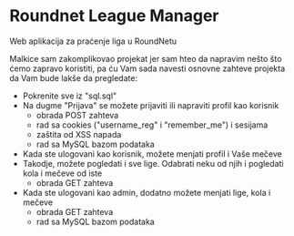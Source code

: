 # Roundnet League Manager
Web aplikacija za praćenje liga u RoundNetu

Malkice sam zakomplikovao projekat jer sam hteo da napravim nešto što ćemo zapravo koristiti, pa ću Vam sada navesti osnovne zahteve projekta da Vam bude lakše da pregledate:
- Pokrenite sve iz "sql.sql"
- Na dugme "Prijava" se možete prijaviti ili napraviti profil kao korisnik
    + obrada POST zahteva
    + rad sa cookies ("username_reg" i "remember_me") i sesijama
    + zaštita od XSS napada
    + rad sa MySQL bazom podataka
- Kada ste ulogovani kao korisnik, možete menjati profil i Vaše mečeve
- Takodje, možete pogledati i sve lige. Odabrati neku od njih i pogledati kola i mečeve od iste
    + obrada GET zahteva
- Kada ste ulogovani kao admin, dodatno možete menjati lige, kola i mečeve
    + obrada GET zahteva
    + rad sa MySQL bazom podataka